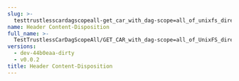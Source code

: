 ```yaml
---
slug: >-
  testtrustlesscardagscopeall-get_car_with_dag-scope=all_of_unixfs_directory_with_multiple_files_(accept_header)-header_content-disposition
name: Header Content-Disposition
full_name: >-
  TestTrustlessCarDagScopeAll/GET_CAR_with_dag-scope=all_of_UnixFS_directory_with_multiple_files_(Accept_Header)/Header_Content-Disposition
versions:
  - dev-44b0eaa-dirty
  - v0.0.2
title: Header Content-Disposition
---
```


